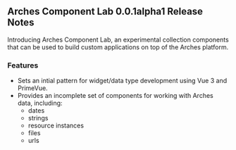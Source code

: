 ## Arches Component Lab 0.0.1alpha1 Release Notes

Introducing Arches Component Lab, an experimental collection components that can be used to build custom applications on top of the Arches platform.

### Features

- Sets an intial pattern for widget/data type development using Vue 3 and PrimeVue.
- Provides an incomplete set of components for working with Arches data, including:
  - dates
  - strings
  - resource instances
  - files
  - urls
